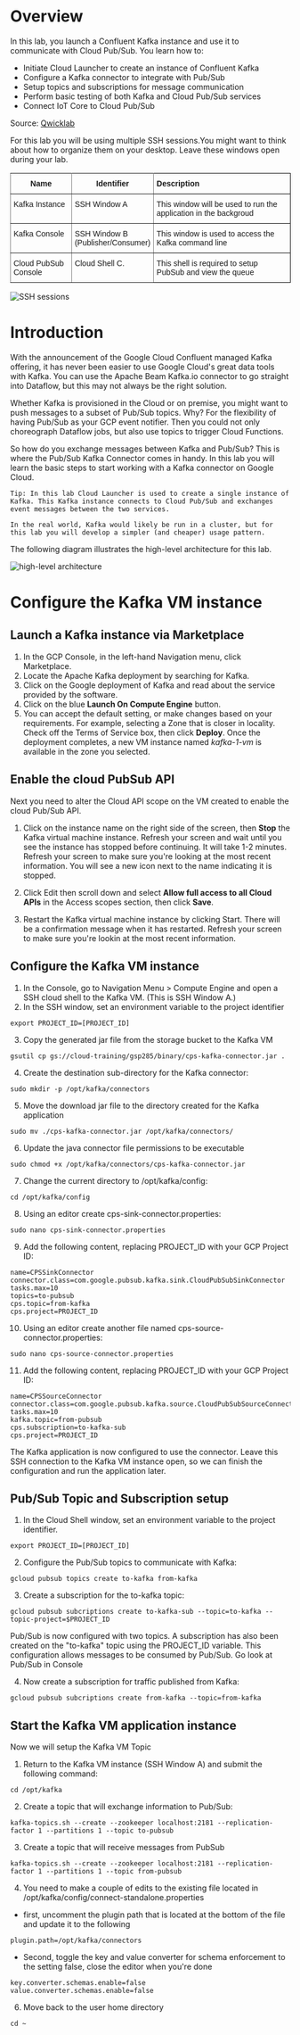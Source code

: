 # Overview
In this lab, you launch a Confluent Kafka instance and use it to communicate with Cloud Pub/Sub. You learn how to:

- Initiate Cloud Launcher to create an instance of Confluent Kafka
- Configure a Kafka connector to integrate with Pub/Sub
- Setup topics and subscriptions for message communication
- Perform basic testing of both Kafka and Cloud Pub/Sub services
- Connect IoT Core to Cloud Pub/Sub

Source: [Qwicklab](https://www.qwiklabs.com/focuses/2766?parent=catalog)

For this lab you will be using multiple SSH sessions.You might want to think about how to organize them on your desktop. Leave these windows open during your lab.

<style type="text/css">
.tg  {border-collapse:collapse;border-spacing:0;}
.tg td{font-family:Arial, sans-serif;font-size:14px;padding:10px 5px;border-style:solid;border-width:1px;overflow:hidden;word-break:normal;border-color:black;}
.tg th{font-family:Arial, sans-serif;font-size:14px;font-weight:normal;padding:10px 5px;border-style:solid;border-width:1px;overflow:hidden;word-break:normal;border-color:black;}
.tg .tg-1wig{font-weight:bold;text-align:left;vertical-align:top}
.tg .tg-7btt{font-weight:bold;border-color:inherit;text-align:center;vertical-align:top}
.tg .tg-0pky{border-color:inherit;text-align:left;vertical-align:top}
.tg .tg-0lax{text-align:left;vertical-align:top}
</style>
<table class="tg">
  <tr>
    <th class="tg-7btt">Name</th>
    <th class="tg-7btt">Identifier</th>
    <th class="tg-1wig">Description</th>
  </tr>
  <tr>
    <td class="tg-0pky">Kafka Instance</td>
    <td class="tg-0pky">SSH Window A</td>
    <td class="tg-0lax">This window will be used to run the application in the backgroud</td>
  </tr>
  <tr>
    <td class="tg-0pky">Kafka Console</td>
    <td class="tg-0pky">SSH Window B<br>(Publisher/Consumer)</td>
    <td class="tg-0lax">This window is used to access the Kafka command line</td>
  </tr>
  <tr>
    <td class="tg-0pky">Cloud PubSub Console</td>
    <td class="tg-0pky">Cloud Shell C.</td>
    <td class="tg-0lax">This shell is required to setup PubSub and view the queue</td>
  </tr>
</table>

![SSH sessions](./image/lab-1-1.png "SSH sessions")

# Introduction 
With the announcement of the Google Cloud Confluent managed Kafka offering, it has never been easier to use Google Cloud's great data tools with Kafka. You can use the Apache Beam Kafka.io connector to go straight into Dataflow, but this may not always be the right solution.

Whether Kafka is provisioned in the Cloud or on premise, you might want to push messages to a subset of Pub/Sub topics. Why? For the flexibility of having Pub/Sub as your GCP event notifier. Then you could not only choreograph Dataflow jobs, but also use topics to trigger Cloud Functions.

So how do you exchange messages between Kafka and Pub/Sub? This is where the Pub/Sub Kafka Connector comes in handy. In this lab you will learn the basic steps to start working with a Kafka connector on Google Cloud.

```
Tip: In this lab Cloud Launcher is used to create a single instance of Kafka. This Kafka instance connects to Cloud Pub/Sub and exchanges event messages between the two services.

In the real world, Kafka would likely be run in a cluster, but for this lab you will develop a simpler (and cheaper) usage pattern.
```

The following diagram illustrates the high-level architecture for this lab.

![high-level architecture](./image/lab-1-2.png "high-level architecture")

# Configure the Kafka VM instance

## Launch a Kafka instance via Marketplace
1. In the GCP Console, in the left-hand Navigation menu, click Marketplace.
2. Locate the Apache Kafka deployment by searching for Kafka.
3. Click on the Google deployment of Kafka and read about the service provided by the software.
4. Click on the blue **Launch On Compute Engine** button.
5. You can accept the default setting, or make changes based on your requirements. For example, selecting a Zone that is closer in locality. Check off the Terms of Service box, then click **Deploy**.
Once the deployment completes, a new VM instance named *kafka-1-vm* is available in the zone you selected.

## Enable the cloud PubSub API
Next you need to alter the Cloud API scope on the VM created to enable the cloud Pub/Sub API.

1. Click on the instance name on the right side of the screen, then **Stop** the Kafka virtual machine instance. Refresh your screen and wait until you see the instance has stopped before continuing. It will take 1-2 minutes. Refresh your screen to make sure you're looking at the most recent information. You will see a new icon next to the name indicating it is stopped.

2. Click Edit then scroll down and select **Allow full access to all Cloud APIs** in the Access scopes section, then click **Save**.

3. Restart the Kafka virtual machine instance by clicking Start. There will be a confirmation message when it has restarted. Refresh your screen to make sure you're lookin at the most recent information.

## Configure the Kafka VM instance

1. In the Console, go to Navigation Menu > Compute Engine and open a SSH cloud shell to the Kafka VM. (This is SSH Window A.)
2. In the SSH window, set an environment variable to the project identifier
```shell
export PROJECT_ID=[PROJECT_ID]
```
3. Copy the generated jar file from the storage bucket to the Kafka VM
```shell
gsutil cp gs://cloud-training/gsp285/binary/cps-kafka-connector.jar .
```
4. Create the destination sub-directory for the Kafka connector:
```shell
sudo mkdir -p /opt/kafka/connectors
```
5. Move the download jar file to the directory created for the Kafka application
```shell
sudo mv ./cps-kafka-connector.jar /opt/kafka/connectors/
```
6. Update the java connector file permissions to be executable 
```shell
sudo chmod +x /opt/kafka/connectors/cps-kafka-connector.jar
```
7. Change the current directory to /opt/kafka/config:
```shell
cd /opt/kafka/config
```
8. Using an editor create cps-sink-connector.properties:
```shell
sudo nano cps-sink-connector.properties
```
9. Add the following content, replacing PROJECT_ID with your GCP Project ID:
```shell
name=CPSSinkConnector
connector.class=com.google.pubsub.kafka.sink.CloudPubSubSinkConnector
tasks.max=10
topics=to-pubsub
cps.topic=from-kafka
cps.project=PROJECT_ID
```
10. Using an editor create another file named cps-source-connector.properties:
```shell
sudo nano cps-source-connector.properties
```
11. Add the following content, replacing PROJECT_ID with your GCP Project ID:
```shell
name=CPSSourceConnector
connector.class=com.google.pubsub.kafka.source.CloudPubSubSourceConnector
tasks.max=10
kafka.topic=from-pubsub
cps.subscription=to-kafka-sub
cps.project=PROJECT_ID
```
The Kafka application is now configured to use the connector. Leave this SSH connection to the Kafka VM instance open, so we can finish the configuration and run the application later.

## Pub/Sub Topic and Subscription setup
1. In the Cloud Shell window, set an environment variable to the project identifier.
```shell
export PROJECT_ID=[PROJECT_ID]
```

2. Configure the Pub/Sub topics to communicate with Kafka:
```shell
gcloud pubsub topics create to-kafka from-kafka
```

3. Create a subscription for the to-kafka topic:
```shell
gcloud pubsub subcriptions create to-kafka-sub --topic=to-kafka --topic-project=$PROJECT_ID
```

Pub/Sub is now configured with two topics. A subscription has also been created on the "to-kafka" topic using the PROJECT_ID variable.
This configuration allows messages to be consumed by Pub/Sub. Go look at Pub/Sub in Console

4. Now create a subscription for traffic published from Kafka:
```shell
gcloud pubsub subcriptions create from-kafka --topic=from-kafka
```

## Start the Kafka VM application instance
Now we will setup the Kafka VM Topic

1. Return to the Kafka VM instance (SSH Window A) and submit the following command:
```shell
cd /opt/kafka
```
2. Create a topic that will exchange information to Pub/Sub:
```shell
kafka-topics.sh --create --zookeeper localhost:2181 --replication-factor 1 --partitions 1 --topic to-pubsub
```
3. Create a topic that will receive messages from PubSub
```shell
kafka-topics.sh --create --zookeeper localhost:2181 --replication-factor 1 --partitions 1 --topic from-pubsub
```
4. You need to make a couple of edits to the existing file located in /opt/kafka/config/connect-standalone.properties
- first, uncomment the plugin path that is located at the bottom of the file and update it to the following
```shell
plugin.path=/opt/kafka/connectors
```
- Second, toggle the key and value converter for schema enforcement to the setting false, close the editor when you're done
```shell
key.converter.schemas.enable=false
value.converter.schemas.enable=false
```
6. Move back to the user home directory
```shell
cd ~
 ```